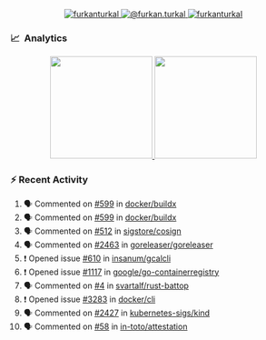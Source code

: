 <p align="center">
  <a href="https://linkedin.com/in/furkanturkal" target="blank">
    <img src="https://img.shields.io/badge/linkedin-%230077B5.svg?&style=for-the-badge&logo=linkedin&logoColor=white" alt="furkanturkal" />
  </a>
  <a href="https://medium.com/@furkan.turkal" target="blank">
    <img src="https://img.shields.io/badge/medium-%2312100E.svg?&style=for-the-badge&logo=medium&logoColor=white" alt="@furkan.turkal" />
  </a>
  <a href="https://twitter.com/furkanturkaI" target="blank">
    <img src="https://img.shields.io/badge/Twitter-1DA1F2?style=for-the-badge&logo=twitter&logoColor=white" alt="furkanturkaI" />
  </a>
</p>

### 📈 &nbsp;Analytics

<p align="center">
  <a href="https://github.com/bufgix">
    <img height="180em" src="https://github-readme-stats-eight-theta.vercel.app/api?username=Dentrax&show_icons=true&theme=algolia&include_all_commits=true&count_private=true&line_height=26"/>
    <img height="180em" src="https://github-readme-stats-eight-theta.vercel.app/api/top-langs/?username=Dentrax&layout=compact&langs_count=8&theme=algolia&line_height=26"/>
  </a>
</p>

### :zap: Recent Activity

<!--START_SECTION:activity-->
1. 🗣 Commented on [#599](https://github.com/docker/buildx/issues/599) in [docker/buildx](https://github.com/docker/buildx)
2. 🗣 Commented on [#599](https://github.com/docker/buildx/issues/599) in [docker/buildx](https://github.com/docker/buildx)
3. 🗣 Commented on [#512](https://github.com/sigstore/cosign/issues/512) in [sigstore/cosign](https://github.com/sigstore/cosign)
4. 🗣 Commented on [#2463](https://github.com/goreleaser/goreleaser/issues/2463) in [goreleaser/goreleaser](https://github.com/goreleaser/goreleaser)
5. ❗️ Opened issue [#610](https://github.com/insanum/gcalcli/issues/610) in [insanum/gcalcli](https://github.com/insanum/gcalcli)
6. ❗️ Opened issue [#1117](https://github.com/google/go-containerregistry/issues/1117) in [google/go-containerregistry](https://github.com/google/go-containerregistry)
7. 🗣 Commented on [#4](https://github.com/svartalf/rust-battop/issues/4) in [svartalf/rust-battop](https://github.com/svartalf/rust-battop)
8. ❗️ Opened issue [#3283](https://github.com/docker/cli/issues/3283) in [docker/cli](https://github.com/docker/cli)
9. 🗣 Commented on [#2427](https://github.com/kubernetes-sigs/kind/issues/2427) in [kubernetes-sigs/kind](https://github.com/kubernetes-sigs/kind)
10. 🗣 Commented on [#58](https://github.com/in-toto/attestation/issues/58) in [in-toto/attestation](https://github.com/in-toto/attestation)
<!--END_SECTION:activity-->
